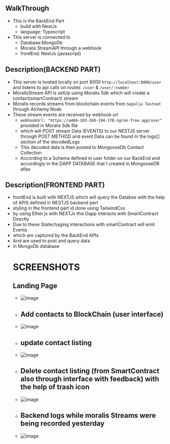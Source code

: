  ## WalkThrough
 - This is the BackEnd Part
   - build with NestJs
   - language: Typescript
 - This server is connected to
   - Database:MongoDb
   - Moralis StreamAPI through a webhook
   - frontEnd: NextJs (javascript)
## Description(BACKEND PART)
  - This server is  hosted locally on port 8000 ```http://localhost:8000/user```  and listens to api calls on routes``` /user``` & ```/user/:number```
  - MoralisStream API is setUp using Moralis Sdk which will create a contact(smartContract) stream
  - Moralis records streams from blockchain events from ```Sepolia Testnet ``` through Alchemy Node
  - These stream events are received by webhook url
    - ```webhookUrl: "https://a484-103-160-194-170.ngrok-free.app/user" ``` provided  in Moralis Sdk file
    - which will POST stream Data (EVENTS) to our NESTJS server through POST METHOD  and event Data can be found In the logs[] section of the decodedLogs
    - This decoded data is then posted to MongooseDb Contact Collection
    - According to a Schema defined in user folder on our BackEnd and accordingly  in the DAPP DATABASE that I created in MongooseDB atlas
  ## Description(FRONTEND PART)
  - frontEnd is built with NEXTJS which will query the Databse with the help of APIS defined in NESTJS backend part
  - styling in the frontend part id done using TailwindCss
  - by using Ether.js with NEXTJs this Dapp interacts with SmartContract Directly
  - Due to these Statechaging interactions with smartContract will emit Events
  - which are captured by the BackEnd APIs
  - And are used to post and query data
  - in MongoDb database
    # SCREENSHOTS
    ## Landing Page
    - ![image](https://github.com/J-dev740/NestJsBackEndDapp/assets/104488219/9e456f72-3e62-4a0e-b1f6-4f33554d78d8)
    - ## Add contacts to BlockChain (user interface)
    - ![image](https://github.com/J-dev740/NestJsBackEndDapp/assets/104488219/8ee03644-6f5e-454d-ac0b-f17c0833156d)
    - ## update contact listing
    - ![image](https://github.com/J-dev740/NestJsBackEndDapp/assets/104488219/f2c24c5f-9bf7-49c5-a61e-312e6eb32359)
    - ## Delete contact listing (from SmartContract also through interface with feedback) with the help of trash icon
    - ![image](https://github.com/J-dev740/NestJsBackEndDapp/assets/104488219/556f0dd1-4f14-4041-b165-c218bdce05ef)
    - ## Backend logs while moralis Streams were being recorded yesterday
    - ![image](https://github.com/J-dev740/NestJsBackEndDapp/assets/104488219/8c8ae18d-4903-4815-9a55-56804cac88a0)





    
